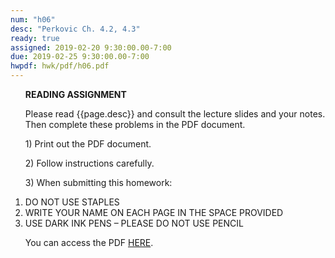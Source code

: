 ```yaml
---
num: "h06"
desc: "Perkovic Ch. 4.2, 4.3"
ready: true
assigned: 2019-02-20 9:30:00.00-7:00
due: 2019-02-25 9:30:00.00-7:00
hwpdf: hwk/pdf/h06.pdf
---
```

<ol markdown="1">

<b>READING ASSIGNMENT</b>

Please read {{page.desc}} and consult the lecture slides and your notes.  Then complete these problems in the PDF document.

<p>1) Print out the PDF document.</p>
<p>2) Follow instructions carefully.</p>
<p>3) When submitting this homework:</p>

<li>DO NOT USE STAPLES</li>
<li>WRITE YOUR NAME ON EACH PAGE IN THE SPACE PROVIDED</li>
<li>USE DARK INK PENS – PLEASE DO NOT USE PENCIL</li>

You can access the PDF <a href="{{'hwk/pdf/h06.pdf' | relative_url }}">HERE</a>.

</ol>

